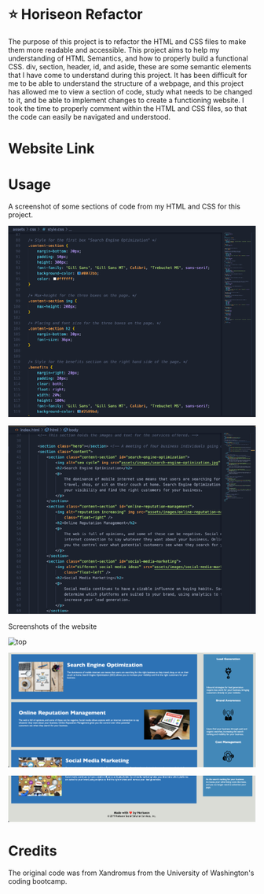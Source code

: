# ⭐ Horiseon Refactor

 The purpose of this project is to refactor the HTML and CSS files to make them more readable and accessible. This project aims to help my understanding of HTML Semantics, and how to properly build a functional CSS. div, section, header, id, and aside, these are some semantic elements that I have come to understand during this project. It has been difficult for me to be able to understand the structure of a webpage, and this project has allowed me to view a section of code, study what needs to be changed to it, and be able to implement changes to create a functioning website. I took the time to properly comment within the HTML and CSS files, so that the code can easily be navigated and understood.

# Website Link


# Usage

 A screenshot of some sections of code from my HTML and CSS for this project.

![CSS](assets/images/images-readme/css.png)

![HTML](assets/images/images-readme/html.png)

Screenshots of the website

![top](assets/images/images-readme/Top.png)

![middle](assets/images/images-readme/Middle.png)

![bottom](assets/images/images-readme/Bottom.png)

# Credits

The original code was from Xandromus from the University of Washington's coding bootcamp.